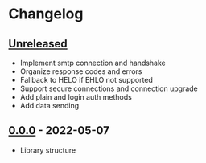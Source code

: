 # Changelog

## [Unreleased][unreleased]

- Implement smtp connection and handshake
- Organize response codes and errors
- Fallback to HELO if EHLO not supported
- Support secure connections and connection upgrade
- Add plain and login auth methods
- Add data sending

## [0.0.0][] - 2022-05-07

- Library structure

[unreleased]: https://github.com/metarhia/metamail/compare/v0.0.0...HEAD
[0.0.0]: https://github.com/metarhia/metamail/releases/tag/v0.0.0
